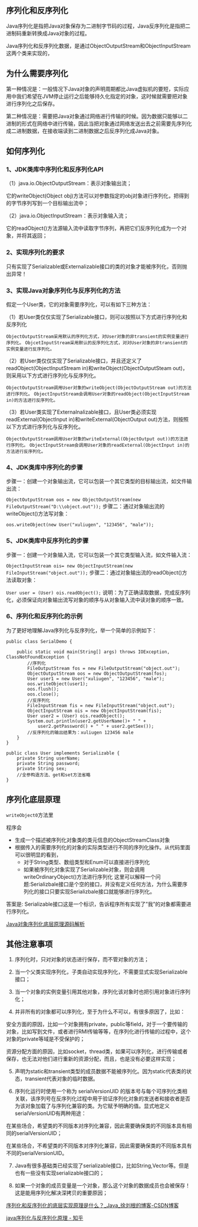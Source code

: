 ## 序列化和反序列化

Java序列化是指把Java对象保存为二进制字节码的过程，Java反序列化是指把二进制码重新转换成Java对象的过程。

Java序列化和反序列化数据，是通过ObjectOutputStream和ObjectInputStream这两个类来实现的，

## 为什么需要序列化

第一种情况是：一般情况下Java对象的声明周期都比Java虚拟机的要短，实际应用中我们希望在JVM停止运行之后能够持久化指定的对象，这时候就需要把对象进行序列化之后保存。

第二种情况是：需要把Java对象通过网络进行传输的时候。因为数据只能够以二进制的形式在网络中进行传输，因此当把对象通过网络发送出去之前需要先序列化成二进制数据，在接收端读到二进制数据之后反序列化成Java对象。



## 如何序列化

### 1、JDK类库中序列化和反序列化API

（1）java.io.ObjectOutputStream：表示对象输出流；

它的writeObject(Object obj)方法可以对参数指定的obj对象进行序列化，把得到的字节序列写到一个目标输出流中；

（2）java.io.ObjectInputStream：表示对象输入流；

它的readObject()方法源输入流中读取字节序列，再把它们反序列化成为一个对象，并将其返回；

### 2、实现序列化的要求

只有实现了Serializable或Externalizable接口的类的对象才能被序列化，否则抛出异常！

### 3、实现Java对象序列化与反序列化的方法

假定一个User类，它的对象需要序列化，可以有如下三种方法：

（1）若User类仅仅实现了Serializable接口，则可以按照以下方式进行序列化和反序列化

`ObjectOutputStream采用默认的序列化方式，对User对象的非transient的实例变量进行序列化。`
`ObjcetInputStream采用默认的反序列化方式，对对User对象的非transient的实例变量进行反序列化。`

（2）若User类仅仅实现了Serializable接口，并且还定义了readObject(ObjectInputStream in)和writeObject(ObjectOutputSteam out)，则采用以下方式进行序列化与反序列化。

`ObjectOutputStream调用User对象的writeObject(ObjectOutputStream out)的方法进行序列化。`
`ObjectInputStream会调用User对象的readObject(ObjectInputStream in)的方法进行反序列化。`

（3）若User类实现了Externalnalizable接口，且User类必须实现readExternal(ObjectInput in)和writeExternal(ObjectOutput out)方法，则按照以下方式进行序列化与反序列化。

`ObjectOutputStream调用User对象的writeExternal(ObjectOutput out))的方法进行序列化。`
`ObjectInputStream会调用User对象的readExternal(ObjectInput in)的方法进行反序列化。`

### 4、JDK类库中序列化的步骤

步骤一：创建一个对象输出流，它可以包装一个其它类型的目标输出流，如文件输出流：

`ObjectOutputStream oos = new ObjectOutputStream(new FileOutputStream("D:\\object.out"));`
步骤二：通过对象输出流的writeObject()方法写对象：

`oos.writeObject(new User("xuliugen", "123456", "male"));`

### 5、JDK类库中反序列化的步骤

步骤一：创建一个对象输入流，它可以包装一个其它类型输入流，如文件输入流：

`ObjectInputStream ois= new ObjectInputStream(new FileInputStream("object.out"));`
步骤二：通过对象输出流的readObject()方法读取对象：

`User user = (User) ois.readObject();`
说明：为了正确读取数据，完成反序列化，必须保证向对象输出流写对象的顺序与从对象输入流中读对象的顺序一致。

### 6、序列化和反序列化的示例

为了更好地理解Java序列化与反序列化，举一个简单的示例如下：

```
public class SerialDemo {

    public static void main(String[] args) throws IOException, ClassNotFoundException {
	    //序列化
        FileOutputStream fos = new FileOutputStream("object.out");
        ObjectOutputStream oos = new ObjectOutputStream(fos);
        User user1 = new User("xuliugen", "123456", "male");
        oos.writeObject(user1);
        oos.flush();
        oos.close();
		//反序列化
        FileInputStream fis = new FileInputStream("object.out");
        ObjectInputStream ois = new ObjectInputStream(fis);
        User user2 = (User) ois.readObject();
        System.out.println(user2.getUserName()+ " " + 
	        user2.getPassword() + " " + user2.getSex());
        //反序列化的输出结果为：xuliugen 123456 male
    }
}

public class User implements Serializable {
    private String userName;
    private String password;
    private String sex;
    //全参构造方法、get和set方法省略
}
```

## 序列化底层原理

`writeObject0`方法里

程序会

- 生成一个描述被序列化对象类的类元信息的ObjectStreamClass对象
- 根据传入的需要序列化的对象的实际类型进行不同的序列化操作。从代码里面可以很明显的看到，
  - 对于String类型、数组类型和Enum可以直接进行序列化
  - 如果被序列化对象实现了Serializable对象，则会调用writeOrdinaryObject()方法进行序列化 这里可以解释一个问题:Serializbale接口是个空的接口，并没有定义任何方法，为什么需要序列化的接口只要实现Serializbale接口就能够进行序列化。

答案是: Serializable接口这是一个标识，告诉程序所有实现了”我”的对象都需要进行序列化。

[Java对象序列化底层原理源码解析](https://github.com/Diffblue-benchmarks/Wasabi1234-JavaEdge/blob/master/Java/Java%E5%AF%B9%E8%B1%A1%E5%BA%8F%E5%88%97%E5%8C%96%E5%BA%95%E5%B1%82%E5%8E%9F%E7%90%86%E6%BA%90%E7%A0%81%E8%A7%A3%E6%9E%90.md)



## 其他注意事项

1. 序列化时，只对对象的状态进行保存，而不管对象的方法；

2. 当一个父类实现序列化，子类自动实现序列化，不需要显式实现Serializable接口；

3. 当一个对象的实例变量引用其他对象，序列化该对象时也把引用对象进行序列化；

4. 并非所有的对象都可以序列化，至于为什么不可以，有很多原因了，比如：

安全方面的原因，比如一个对象拥有private，public等field，对于一个要传输的对象，比如写到文件，或者进行RMI传输等等，在序列化进行传输的过程中，这个对象的private等域是不受保护的；

资源分配方面的原因，比如socket，thread类，如果可以序列化，进行传输或者保存，也无法对他们进行重新的资源分配，而且，也是没有必要这样实现；

5. 声明为static和transient类型的成员数据不能被序列化。因为static代表类的状态，transient代表对象的临时数据。

6. 序列化运行时使用一个称为 serialVersionUID 的版本号与每个可序列化类相关联，该序列号在反序列化过程中用于验证序列化对象的发送者和接收者是否为该对象加载了与序列化兼容的类。为它赋予明确的值。显式地定义serialVersionUID有两种用途：

在某些场合，希望类的不同版本对序列化兼容，因此需要确保类的不同版本具有相同的serialVersionUID；

在某些场合，不希望类的不同版本对序列化兼容，因此需要确保类的不同版本具有不同的serialVersionUID。

7. Java有很多基础类已经实现了serializable接口，比如String,Vector等。但是也有一些没有实现serializable接口的；

8. 如果一个对象的成员变量是一个对象，那么这个对象的数据成员也会被保存！这是能用序列化解决深拷贝的重要原因；







[序列化和反序列化的底层实现原理是什么？\_Java\_徐刘根的博客\-CSDN博客](https://blog.csdn.net/xlgen157387/article/details/79840134)

[java序列化与反序列化原理 \- 知乎](https://zhuanlan.zhihu.com/p/42892205)

